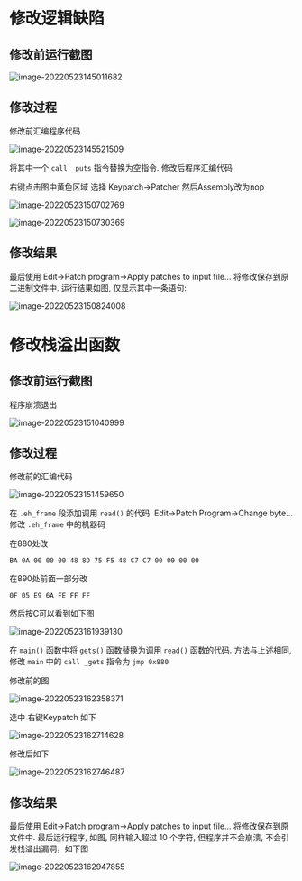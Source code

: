 # 修改逻辑缺陷

## 修改前运行截图

![image-20220523145011682](README.assets/image-20220523145011682.png)

## 修改过程

修改前汇编程序代码

![image-20220523145521509](README.assets/image-20220523145521509.png)

将其中一个 `call _puts` 指令替换为空指令. 修改后程序汇编代码

右键点击图中黄色区域 选择 Keypatch->Patcher 然后Assembly改为nop

![image-20220523150702769](README.assets/image-20220523150702769.png)

![image-20220523150730369](README.assets/image-20220523150730369.png)

## 修改结果

最后使用 Edit->Patch program->Apply patches to input file… 将修改保存到原二进制文件中. 运行结果如图, 仅显示其中一条语句:

![image-20220523150824008](README.assets/image-20220523150824008.png)

# 修改栈溢出函数

## 修改前运行截图

程序崩溃退出

![image-20220523151040999](README.assets/image-20220523151040999.png)

## 修改过程

修改前的汇编代码

![image-20220523151459650](README.assets/image-20220523151459650.png)

在 `.eh_frame` 段添加调用 `read()` 的代码.  Edit->Patch Program->Change byte… 修改 `.eh_frame` 中的机器码

在880处改

`BA 0A 00 00 00 48 8D 75 F5 48 C7 C7 00 00 00 00 `

在890处前面一部分改

`0F 05 E9 6A FE FF FF`

然后按C可以看到如下图

![image-20220523161939130](README.assets/image-20220523161939130.png)

在 `main()` 函数中将 `gets()` 函数替换为调用 `read()` 函数的代码. 方法与上述相同, 修改 `main` 中的 `call _gets` 指令为 `jmp 0x880`

修改前的图

![image-20220523162358371](README.assets/image-20220523162358371.png)

选中 右键Keypatch 如下

![image-20220523162714628](README.assets/image-20220523162714628.png)

修改后如下

![image-20220523162746487](README.assets/image-20220523162746487.png)

## 修改结果

最后使用 Edit->Patch program->Apply patches to input file… 将修改保存到原文件中. 最后运行程序, 如图, 同样输入超过 10 个字符, 但程序并不会崩溃, 不会引发栈溢出漏洞，如下图

![image-20220523162947855](README.assets/image-20220523162947855.png)